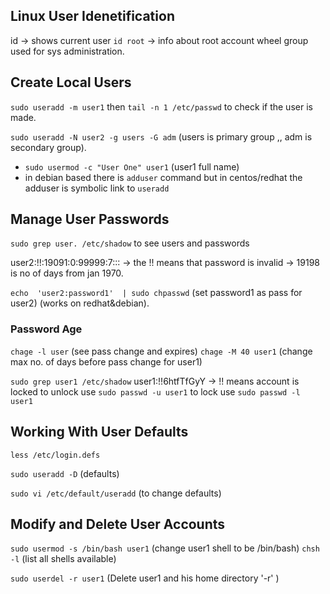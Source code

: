 ## Linux User Idenetification

id -> shows current user
`id root` -> info about root account
wheel group used for sys administration.


## Create Local Users
`sudo useradd -m user1` then `tail -n 1 /etc/passwd` to check if the user is made.

`sudo useradd -N user2 -g users -G adm`   (users is primary group ,, adm is secondary group).
- `sudo usermod -c "User One" user1`   (user1 full name)
- in debian based there is `adduser` command but in centos/redhat the adduser is symbolic link to `useradd`

## Manage User Passwords

`sudo grep user. /etc/shadow`  to see users and passwords

user2:!!:19091:0:99999:7:::  -> the !! means that password is invalid
											-> 19198 is no of days from jan 1970. 
											

`echo  'user2:password1'  | sudo chpasswd`   (set password1 as pass for user2) (works on redhat&debian).

### Password Age

`chage -l user`  (see pass change and expires)
`chage -M 40 user1` (change max no. of days before pass change for user1)

`sudo grep user1 /etc/shadow` 
	user1:!!$6$htfTfGyY   ->  !! means account is locked
	to unlock use `sudo passwd -u user1`
	to lock use `sudo passwd -l user1`


## Working With User Defaults
`less /etc/login.defs`

`sudo useradd -D`  (defaults)


`sudo vi /etc/default/useradd`      (to change defaults)

## Modify and Delete User Accounts

`sudo usermod -s /bin/bash user1`  (change user1 shell to be /bin/bash)
`chsh -l`  (list all shells available)


`sudo userdel -r user1`   (Delete user1 and his home directory '-r' )
